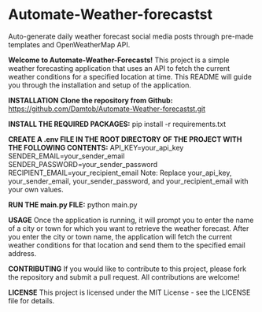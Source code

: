 # Automate-Weather-forecastst
Auto-generate daily weather forecast social media posts through pre-made templates and OpenWeatherMap API.

**Welcome to Automate-Weather-Forecasts!** 
This project is a simple weather forecasting application that uses an API to fetch the current weather conditions for a specified location at time. This README will guide you through the installation and setup of the application.

**INSTALLATION**
**Clone the repository from Github:**
https://github.com/Damtob/Automate-Weather-forecastst.git

**INSTALL THE REQUIRED PACKAGES:**
pip install -r requirements.txt

**CREATE A .env FILE IN THE ROOT DIRECTORY OF THE PROJECT WITH THE FOLLOWING CONTENTS:**
API_KEY=your_api_key
SENDER_EMAIL=your_sender_email
SENDER_PASSWORD=your_sender_password
RECIPIENT_EMAIL=your_recipient_email
Note: Replace your_api_key, your_sender_email, your_sender_password, and your_recipient_email with your own values.

**RUN THE main.py FILE:**
python main.py

**USAGE**
Once the application is running, it will prompt you to enter the name of a city or town for which you want to retrieve the weather forecast. After you enter the city or town name, the application will fetch the current weather conditions for that location and send them to the specified email address.

**CONTRIBUTING**
If you would like to contribute to this project, please fork the repository and submit a pull request. All contributions are welcome!

**LICENSE**
This project is licensed under the MIT License - see the LICENSE file for details.
